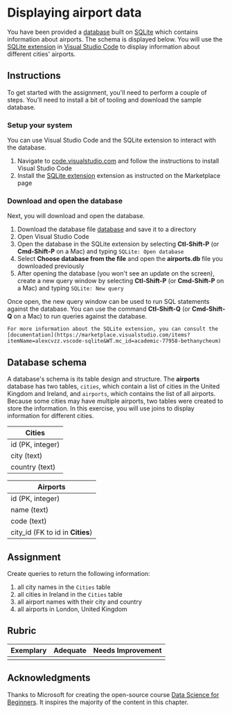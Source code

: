 # Displaying airport data

You have been provided a <a href="../../assets/data/airports.db">database</a> built on [SQLite](https://sqlite.org/index.html) which contains information about airports. The schema is displayed below. You will use the [SQLite extension](https://marketplace.visualstudio.com/items?itemName=alexcvzz.vscode-sqlite&WT.mc_id=academic-77958-bethanycheum) in [Visual Studio Code](https://code.visualstudio.com?WT.mc_id=academic-77958-bethanycheum) to display information about different cities' airports.

## Instructions

To get started with the assignment, you'll need to perform a couple of steps. You'll need to install a bit of tooling and download the sample database.

### Setup your system

You can use Visual Studio Code and the SQLite extension to interact with the database.

1. Navigate to [code.visualstudio.com](https://code.visualstudio.com?WT.mc_id=academic-77958-bethanycheum) and follow the instructions to install Visual Studio Code
1. Install the [SQLite extension](https://marketplace.visualstudio.com/items?itemName=alexcvzz.vscode-sqlite&WT.mc_id=academic-77958-bethanycheum) extension as instructed on the Marketplace page

### Download and open the database

Next, you will download and open the database.

1. Download the database file <a href="../../assets/data/airports.db">database</a> and save it to a directory
2. Open Visual Studio Code
3. Open the database in the SQLite extension by selecting **Ctl-Shift-P** (or **Cmd-Shift-P** on a Mac) and typing `SQLite: Open database`
4. Select **Choose database from the file** and open the **airports.db** file you downloaded previously
5. After opening the database (you won't see an update on the screen), create a new query window by selecting **Ctl-Shift-P** (or **Cmd-Shift-P** on a Mac) and typing `SQLite: New query`

Once open, the new query window can be used to run SQL statements against the database. You can use the command **Ctl-Shift-Q** (or **Cmd-Shift-Q** on a Mac) to run queries against the database.

```{note}
For more information about the SQLite extension, you can consult the [documentation](https://marketplace.visualstudio.com/items?itemName=alexcvzz.vscode-sqlite&WT.mc_id=academic-77958-bethanycheum)
```

## Database schema

A database's schema is its table design and structure. The **airports** database has two tables, `cities`, which contain a list of cities in the United Kingdom and Ireland, and `airports`, which contains the list of all airports. Because some cities may have multiple airports, two tables were created to store the information. In this exercise, you will use joins to display information for different cities.

| Cities           |
| ---------------- |
| id (PK, integer) |
| city (text)      |
| country (text)   |

| Airports                         |
| -------------------------------- |
| id (PK, integer)                 |
| name (text)                      |
| code (text)                      |
| city_id (FK to id in **Cities**) |

## Assignment

Create queries to return the following information:

1. all city names in the `Cities` table
1. all cities in Ireland in the `Cities` table
1. all airport names with their city and country
1. all airports in London, United Kingdom

## Rubric

| Exemplary | Adequate | Needs Improvement |
| --------- | -------- | ----------------- |
|           |          |                   |

## Acknowledgments

Thanks to Microsoft for creating the open-source course [Data Science for Beginners](https://github.com/microsoft/Data-Science-For-Beginners). It inspires the majority of the content in this chapter.
